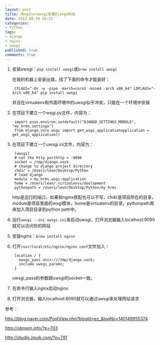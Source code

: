 ```yaml
---
layout: post
title: 用nginx+uwsgi部署Django网站
date: 2012-08-29 16:23
categories:
- Python
tags:
- django
- nginx
- uwsgi
published: true
comments: true
---
```

1. 安装uwsgi：`pip install uwsgi`或`brew install uwsgi`

    在我的机器上安装出错，找了下面的命令才能装好：

        CFLAGS="-Os -w -pipe -march=core2 -msse4 -arch x86_64" LDFLAGS="-arch x86_64" pip install uwsgi

    并且在virtualenv和外面环境中的uwsgi似乎冲突，只能在一个环境中安装

2. 在项目下建立一个wsgi.py文件，内容为：

        import osos.environ.setdefault("DJANGO_SETTINGS_MODULE", "my_hrms.settings")
        from django.core.wsgi import get_wsgi_applicationapplication = get_wsgi_application()

3. 在项目下建立一个uwsgi.ini文件，内容为：

        [uwsgi]
        # set the http porthttp = :9090
        socket = /tmp/django.sock
        # change to django project directory
        chdir = /Users/leon/Desktop/Python
        # load django
        module = my_hrms.wsgi:application
        home = /Users/leon/.virtualenvs/devlopment
        pythonpath = /Users/leon/Desktop/Python/my_hrms

    http是运行的端口，如果和nginx搭配也可以不写，chdir是项目所在的目录，module是项目里面的wsgi模块，home是virtualenv的目录，pythonpath用来加入项目目录到python path中。

4. 运行`uwsgi --ini uwsgi.ini`来启动uwsgi，打开浏览器输入localhost:9090就可以访问你的网站

5. 安装nginx：`brew install nginx`

6. 打开`/usr/local/etc/nginx/nginx.conf`文件加入：

        location / {     
          uwsgi_pass unix:///tmp/django.sock;     
          include uwsgi_params; 
        }

    uwsgi_pass的参数跟uwsgi的socket一致。

7. 在命令行输入nginx启动nginx

8. 打开浏览器，输入localhost:8080就可以通过uwsgi来处理网站请求

参考：

<http://blog.naver.com/PostView.nhn?blogId=ez_&logNo=140149955374>

<http://obmem.info/?p=703>

<http://studio.zeuik.com/?p=791>
